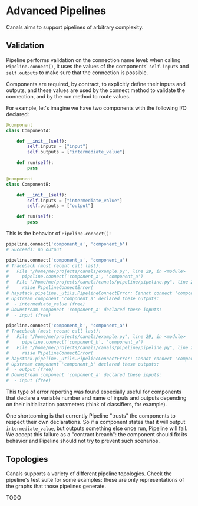 # Advanced Pipelines

Canals aims to support pipelines of arbitrary complexity.

## Validation

Pipeline performs validation on the connection name level: when calling `Pipeline.connect()`, it uses the values of the components' `self.inputs` and `self.outputs` to make sure that the connection is possible.

Components are required, by contract, to explicitly define their inputs and outputs, and these values are used by the connect method to validate the connection, and by the run method to route values.

For example, let's imagine we have two components with the following I/O declared:

```python
@component
class ComponentA:

    def __init__(self):
        self.inputs = ["input"]
        self.outputs = ["intermediate_value"]

    def run(self):
        pass

@component
class ComponentB:

    def __init__(self):
        self.inputs = ["intermediate_value"]
        self.outputs = ["output"]

    def run(self):
        pass
```

This is the behavior of `Pipeline.connect()`:

```python
pipeline.connect('component_a', 'component_b')
# Succeeds: no output

pipeline.connect('component_a', 'component_a')
# Traceback (most recent call last):
#   File "/home/me/projects/canals/example.py", line 29, in <module>
#     pipeline.connect('component_a', 'component_a')
#   File "/home/me/projects/canals/canals/pipeline/pipeline.py", line 224, in connect
#     raise PipelineConnectError(
# haystack.pipeline._utils.PipelineConnectError: Cannot connect 'component_a' with 'component_a' with a connection named 'intermediate_value': their declared inputs and outputs do not match.
# Upstream component 'component_a' declared these outputs:
#  - intermediate_value (free)
# Downstream component 'component_a' declared these inputs:
#  - input (free)

pipeline.connect('component_b', 'component_a')
# Traceback (most recent call last):
#   File "/home/me/projects/canals/example.py", line 29, in <module>
#     pipeline.connect('component_b', 'component_a')
#   File "/home/me/projects/canals/canals/pipeline/pipeline.py", line 224, in connect
#     raise PipelineConnectError(
# haystack.pipeline._utils.PipelineConnectError: Cannot connect 'component_b' with 'component_a' with a connection named 'output': their declared inputs and outputs do not match.
# Upstream component 'component_b' declared these outputs:
#  - output (free)
# Downstream component 'component_a' declared these inputs:
#  - input (free)
```

This type of error reporting was found especially useful for components that declare a variable number and name of inputs and outputs depending on their initialization parameters (think of classifiers, for example).

One shortcoming is that currently Pipeline "trusts" the components to respect their own declarations. So if a component states that it will output `intermediate_value`, but outputs something else once run, Pipeline will fail. We accept this failure as a "contract breach": the component should fix its behavior and Pipeline should not try to prevent such scenarios.


## Topologies

Canals supports a variety of different pipeline topologies. Check the pipeline's test suite for some examples:
these are only representations of the graphs that those pipelines generate.

TODO
